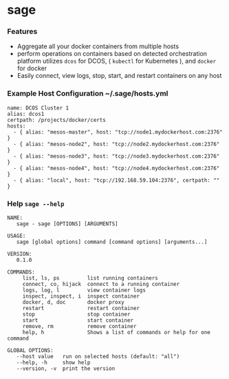# sage

### Features
- Aggregate all your docker containers from multiple hosts
- perform operations on containers based on detected orchestration platform
  utilizes `dcos` for DCOS, ( `kubectl` for Kubernetes ), and `docker` for docker 
- Easily connect, view logs, stop, start, and restart containers on any host

### Example Host Configuration ~/.sage/hosts.yml
```
name: DCOS Cluster 1
alias: dcos1
certpath: /projects/docker/certs
hosts:
  - { alias: "mesos-master", host: "tcp://node1.mydockerhost.com:2376" }
  - { alias: "mesos-node2", host: "tcp://node2.mydockerhost.com:2376" }
  - { alias: "mesos-node3", host: "tcp://node3.mydockerhost.com:2376" }
  - { alias: "mesos-node4", host: "tcp://node4.mydockerhost.com:2376" }
  - { alias: "local", host: "tcp://192.168.59.104:2376", certpath: "" }
```


### Help `sage --help`
```
NAME:
   sage - sage [OPTIONS] [ARGUMENTS]

USAGE:
   sage [global options] command [command options] [arguments...]

VERSION:
   0.1.0

COMMANDS:
     list, ls, ps         list running containers
     connect, co, hijack  connect to a running container
     logs, log, l         view container logs
     inspect, inspect, i  inspect container
     docker, d, doc       docker proxy
     restart              restart container
     stop                 stop container
     start                start container
     remove, rm           remove container
     help, h              Shows a list of commands or help for one command

GLOBAL OPTIONS:
   --host value   run on selected hosts (default: "all")
   --help, -h     show help
   --version, -v  print the version
```
